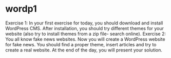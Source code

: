 # wordp1
 Exercise 1:  In your first exercise for today, you should download and install WordPress CMS. After installation, you should try different themes for your website (also try to install themes from a zip file- search online).     Exercise 2:   You all know fake news websites. Now you will create a WordPress website for fake news. You should find a proper theme, insert articles and try to create a real website. At the end of the day, you will present your solution. 

